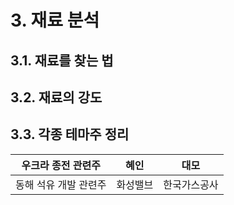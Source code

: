 # 3. 재료 분석

## 3.1. 재료를 찾는 법

## 3.2. 재료의 강도

## 3.3. 각종 테마주 정리
|우크라 종전 관련주| 혜인 | 대모|
|----------------|----------|--------|
|동해 석유 개발 관련주| 화성밸브 |한국가스공사|
